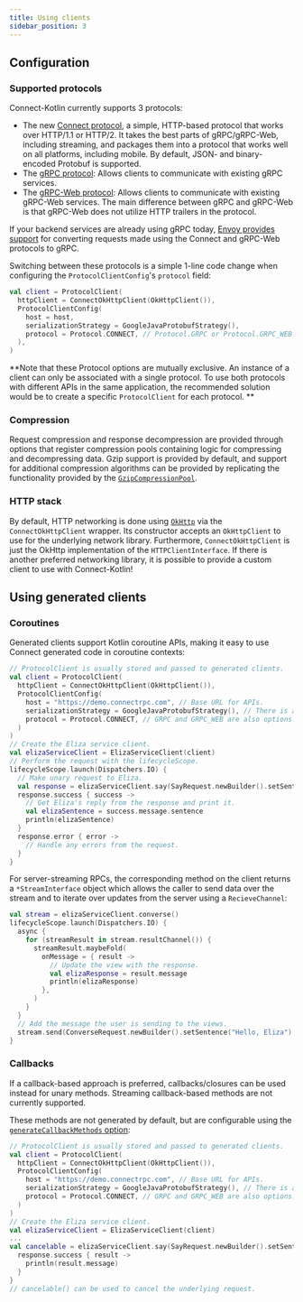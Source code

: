 ```yaml
---
title: Using clients
sidebar_position: 3
---
```


## Configuration

### Supported protocols

Connect-Kotlin currently supports 3 protocols:

- The new [Connect protocol](../protocol.md), a simple, HTTP-based protocol that
  works over HTTP/1.1 or HTTP/2. It takes the best parts of gRPC/gRPC-Web,
  including streaming, and packages them into a protocol that works well on
  all platforms, including mobile. By default, JSON- and
  binary-encoded Protobuf is supported.
- The [gRPC protocol][grpc]: Allows clients to communicate with
  existing gRPC services.
- The [gRPC-Web protocol][grpc-web]: Allows clients to communicate with
  existing gRPC-Web services. The main difference between gRPC and gRPC-Web is
  that gRPC-Web does not utilize HTTP trailers in the protocol.

If your backend services are already using gRPC today,
[Envoy provides support][envoy-grpc-bridge]
for converting requests made using the Connect and gRPC-Web protocols to gRPC.

Switching between these protocols is a simple 1-line code change when
configuring the `ProtocolClientConfig`'s `protocol` field:

```kotlin
val client = ProtocolClient(
  httpClient = ConnectOkHttpClient(OkHttpClient()),
  ProtocolClientConfig(
    host = host,
    serializationStrategy = GoogleJavaProtobufStrategy(),
    protocol = Protocol.CONNECT, // Protocol.GRPC or Protocol.GRPC_WEB.
  ),
)
```

**Note that these Protocol options are mutually exclusive. An instance of a client can only be
associated with a single protocol. To use both protocols with different APIs in the same application,
the recommended solution would be to create a specific `ProtocolClient` for each protocol.
**

### Compression

Request compression and response decompression are provided through options
that register compression pools containing logic for compressing and
decompressing data. Gzip support is provided by default, and support for
additional compression algorithms can be provided by replicating the
functionality provided by the [`GzipCompressionPool`][gzip-option].

### HTTP stack

By default, HTTP networking is done using [`OkHttp`][okhttp] via the
`ConnectOkHttpClient` wrapper. Its constructor accepts an
`OkHttpClient` to use for the underlying network library. Furthermore,
`ConnectOkHttpClient` is just the OkHttp implementation of the `HTTPClientInterface`.
If there is another preferred networking library, it is possible to provide a
custom client to use with Connect-Kotlin!

## Using generated clients

### Coroutines

Generated clients support Kotlin coroutine APIs, making
it easy to use Connect generated code in coroutine contexts:

```kotlin
// ProtocolClient is usually stored and passed to generated clients.
val client = ProtocolClient(
  httpClient = ConnectOkHttpClient(OkHttpClient()),
  ProtocolClientConfig(
    host = "https://demo.connectrpc.com", // Base URL for APIs.
    serializationStrategy = GoogleJavaProtobufStrategy(), // There is also the GoogleJavaJSONStrategy and GoogleJavaLiteProtobufStrategy.
    protocol = Protocol.CONNECT, // GRPC and GRPC_WEB are also options.
  )
)
// Create the Eliza service client.
val elizaServiceClient = ElizaServiceClient(client)
// Perform the request with the lifecycleScope.
lifecycleScope.launch(Dispatchers.IO) {
  // Make unary request to Eliza.
  val response = elizaServiceClient.say(SayRequest.newBuilder().setSentence("Hello, Eliza").build())
  response.success { success ->
    // Get Eliza's reply from the response and print it.
    val elizaSentence = success.message.sentence
    println(elizaSentence)
  }
  response.error { error ->
    // Handle any errors from the request.
  }
}
```

For server-streaming RPCs, the corresponding method on the client returns
a `*StreamInterface` object which allows the caller to send data over the stream
and to iterate over updates from the server using a `RecieveChannel`:

```kotlin
val stream = elizaServiceClient.converse()
lifecycleScope.launch(Dispatchers.IO) {
  async {
    for (streamResult in stream.resultChannel()) {
      streamResult.maybeFold(
        onMessage = { result ->
          // Update the view with the response.
          val elizaResponse = result.message
          println(elizaResponse)
        },
      )
    }
  }
  // Add the message the user is sending to the views.
  stream.send(ConverseRequest.newBuilder().setSentence("Hello, Eliza").build())
}
```

### Callbacks

If a callback-based approach is preferred, callbacks/closures can be used instead for unary methods.
Streaming callback-based methods are not currently supported.

These methods are not generated by default, but are configurable using the
[`generateCallbackMethods` option](./generating-code.md#generation-options):

```kotlin
// ProtocolClient is usually stored and passed to generated clients.
val client = ProtocolClient(
  httpClient = ConnectOkHttpClient(OkHttpClient()),
  ProtocolClientConfig(
    host = "https://demo.connectrpc.com", // Base URL for APIs.
    serializationStrategy = GoogleJavaProtobufStrategy(), // There is also the GoogleJavaJSONStrategy and GoogleJavaLiteProtobufStrategy.
    protocol = Protocol.CONNECT, // GRPC and GRPC_WEB are also options.
  )
)
// Create the Eliza service client.
val elizaServiceClient = ElizaServiceClient(client)
...
val cancelable = elizaServiceClient.say(SayRequest.newBuilder().setSentence("hello").build()) { response ->
  response.success { result ->
    println(result.message)
  }
}
// cancelable() can be used to cancel the underlying request.
```

[okhttp]: https://github.com/square/okhttp
[envoy-grpc-bridge]: https://www.envoyproxy.io/docs/envoy/latest/configuration/http/http_filters/connect_grpc_bridge_filter
[grpc]: https://github.com/grpc/grpc/blob/master/doc/PROTOCOL-HTTP2.md
[grpc-web]: https://github.com/grpc/grpc/blob/master/doc/PROTOCOL-WEB.md
[gzip-option]: https://github.com/connectrpc/connect-kotlin/blob/main/library/src/main/kotlin/com/connectrpc/compression/CompressionPool.kt
